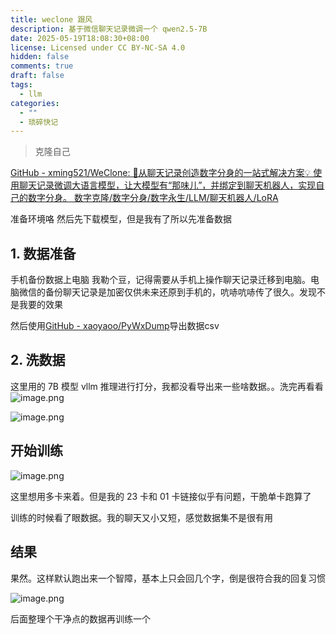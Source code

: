 ```yaml
---
title: weclone 跟风
description: 基于微信聊天记录微调一个 qwen2.5-7B
date: 2025-05-19T18:08:30+08:00
license: Licensed under CC BY-NC-SA 4.0
hidden: false
comments: true
draft: false
tags:
  - llm
categories:
  - ""
  - 琐碎快记
---
```

> 克隆自己

[GitHub - xming521/WeClone: 🚀从聊天记录创造数字分身的一站式解决方案💡 使用聊天记录微调大语言模型，让大模型有“那味儿”，并绑定到聊天机器人，实现自己的数字分身。 数字克隆/数字分身/数字永生/LLM/聊天机器人/LoRA](https://github.com/xming521/WeClone)

准备环境咯
然后先下载模型，但是我有了所以先准备数据
## 1. 数据准备

手机备份数据上电脑
我勒个豆，记得需要从手机上操作聊天记录迁移到电脑。电脑微信的备份聊天记录是加密仅供未来还原到手机的，吭哧吭哧传了很久。发现不是我要的效果

然后使用[GitHub - xaoyaoo/PyWxDump](https://github.com/xaoyaoo/PyWxDump)导出数据csv

## 2. 洗数据
这里用的 7B 模型 vllm 推理进行打分，我都没看导出来一些啥数据。。洗完再看看
![image.png](https://imgbed.anluoying.com/2025/05/5c9512caac0aa70127a1b24399e748cc.png)

![image.png](https://imgbed.anluoying.com/2025/05/0779d2884b6f9a4bf239a7ad224b0b8e.png)
## 开始训练

![image.png](https://imgbed.anluoying.com/2025/05/d050a68070c3a858454fdbd267e135a4.png)

这里想用多卡来着。但是我的 23 卡和 01 卡链接似乎有问题，干脆单卡跑算了

训练的时候看了眼数据。我的聊天又小又短，感觉数据集不是很有用

## 结果

果然。这样默认跑出来一个智障，基本上只会回几个字，倒是很符合我的回复习惯

![image.png](https://imgbed.anluoying.com/2025/05/3fb77553f5134efd107d2d6a2a5c2fff.png)

后面整理个干净点的数据再训练一个